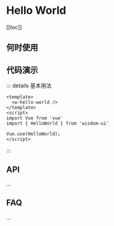 # Hello World

<toc>

[[toc]]

</toc>

## 何时使用


## 代码演示

::: details 基本用法

```vue
<template>
  <w-hello-world />
</template>
<script>
import Vue from 'vue'
import { HelloWorld } from 'wisdom-ui'

Vue.use(HelloWorld);
</script>
```
:::

## API

...

## FAQ

...